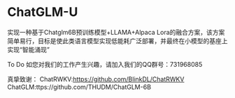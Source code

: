 # ChatGLM-U
实现一种基于Chatglm6B预训练模型+LLAMA+Alpaca Lora的融合方案，该方案简单易行，目标是使此类语言模型实现低能耗广泛部署，并最终在小模型的基座上实现“智能涌现”


To Do
如您对我们的工作产生兴趣，请加入我们的QQ群号：731968085

真挚致谢：
ChatRWKV:https://github.com/BlinkDL/ChatRWKV
ChatGLM:ttps://github.com/THUDM/ChatGLM-6B 
